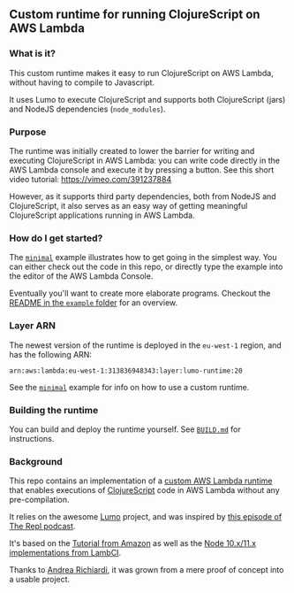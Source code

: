 ## Custom runtime for running ClojureScript on AWS Lambda 

### What is it?

This custom runtime makes it easy to run ClojureScript on AWS Lambda, without having to compile to Javascript.

It uses Lumo to execute ClojureScript and supports both ClojureScript (jars) and NodeJS dependencies (`node_modules`).

### Purpose

The runtime was initially created to lower the barrier for writing and executing ClojureScript in AWS Lambda: you can write code directly in the AWS Lambda console and execute it by pressing a button. See this short video tutorial: https://vimeo.com/391237884

However, as it supports third party dependencies, both from NodeJS and ClojureScript, it also serves as an easy way of getting meaningful ClojureScript applications running in AWS Lambda.

### How do I get started?

The  [`minimal`](example/minimal) example illustrates how to get going in the simplest way. You can either check out the code in this repo, or  directly type the example into the editor of the AWS Lambda Console.

Eventually you'll want to create more elaborate programs. Checkout the [README in the `example` folder](example) for an overview.

### Layer ARN

The newest version of the runtime is deployed in the `eu-west-1` region, and has the following ARN:

```
arn:aws:lambda:eu-west-1:313836948343:layer:lumo-runtime:20
```

See the [`minimal`](example/minimal) example for info on how to use a custom runtime. 

### Building the runtime

You can build and deploy the runtime yourself. See [`BUILD.md`](BUILD.md) for instructions.

### Background
 
This repo contains an implementation of a [custom AWS Lambda runtime](https://docs.aws.amazon.com/lambda/latest/dg/runtimes-custom.html)
that enables executions of [ClojureScript](http://clojurescript.org) code in AWS Lambda without any pre-compilation.

It relies on the awesome [Lumo](https://github.com/anmonteiro/lumo) project, and
was inspired by [this episode of The Repl podcast](https://www.therepl.net/episodes/14/).

It's based on the [Tutorial from Amazon](https://docs.aws.amazon.com/lambda/latest/dg/runtimes-walkthrough.html)
as well as the [Node 10.x/11.x implementations from LambCI](https://github.com/lambci/node-custom-lambda).

Thanks to [Andrea Richiardi](https://github.com/arichiardi), it was grown from a mere proof of concept into a usable project.
